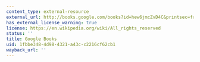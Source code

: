 ```yaml
---
content_type: external-resource
external_url: http://books.google.com/books?id=hew6jmcZvD4C&printsec=frontcover&source=gbs_ge_summary_r&cad=0#v=onepage&q&f=false
has_external_license_warning: true
license: https://en.wikipedia.org/wiki/All_rights_reserved
status: ''
title: Google Books
uid: 1fbbe348-4d98-4321-a43c-c2216cf62cb1
wayback_url: ''
---
```

